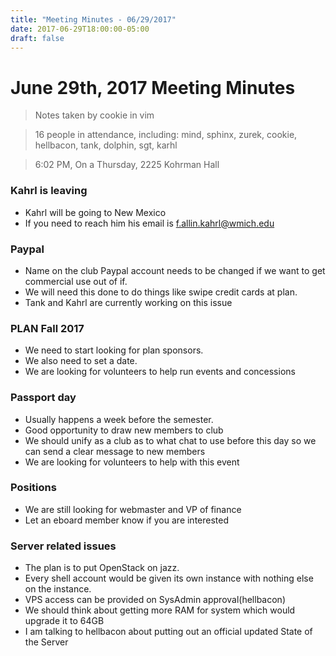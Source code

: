 ```yaml
---
title: "Meeting Minutes - 06/29/2017"
date: 2017-06-29T18:00:00-05:00
draft: false
---
```


# June 29th, 2017 Meeting Minutes
> Notes taken by cookie in vim

> 16 people in attendance, including: mind, sphinx, zurek, cookie, hellbacon, tank, dolphin, sgt, karhl

> 6:02 PM, On a Thursday, 2225 Kohrman Hall

### Kahrl is leaving
- Kahrl will be going to New Mexico
- If you need to reach him his email is f.allin.kahrl@wmich.edu

### Paypal
- Name on the club Paypal account needs to be changed if we want to get commercial use out of if.
- We will need this done to do things like swipe credit cards at plan.
- Tank and Kahrl are currently working on this issue

### PLAN Fall 2017
- We need to start looking for plan sponsors.
- We also need to set a date.
- We are looking for volunteers to help run events and concessions

### Passport day
- Usually happens a week before the semester.
- Good opportunity to draw new members to club
- We should unify as a club as to what chat to use before this day so we can send a clear message to new members
- We are looking for volunteers to help with this event

### Positions
- We are still looking for webmaster and VP of finance
- Let an eboard member know if you are interested

### Server related issues
- The plan is to put OpenStack on jazz.
- Every shell account would be given its own instance with nothing else on the instance.
- VPS access can be provided on SysAdmin approval(hellbacon)
- We should think about getting more RAM for system which would upgrade it to 64GB
- I am talking to hellbacon about putting out an official updated State of the Server
